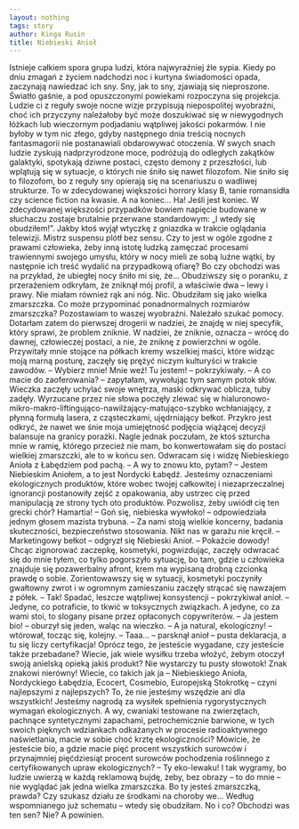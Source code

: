 ```yaml
---
layout: nothing
tags: story
author: Kinga Rusin
title: Niebieski Anioł
---
```

Istnieje całkiem spora grupa ludzi, która najwyraźniej źle sypia. Kiedy po dniu zmagań z życiem nadchodzi noc i kurtyna świadomości opada, zaczynają nawiedzać ich sny. Sny, jak to sny, zjawiają się nieproszone. Światło gaśnie, a pod opuszczonymi powiekami rozpoczyna się projekcja. Ludzie ci z reguły swoje nocne wizje przypisują niepospolitej wyobraźni, choć ich przyczyny należałoby być może doszukiwać się w niewygodnych łóżkach lub wieczornym podjadaniu wątpliwej jakości pokarmów. I nie byłoby w tym nic złego, gdyby następnego dnia treścią nocnych fantasmagorii nie postanawiali obdarowywać otoczenia.
W swych snach ludzie zyskują nadprzyrodzone moce, podróżują do odległych zakątków galaktyki, spotykają dziwne postaci, często demony z przeszłości, lub wplątują się w sytuacje, o których nie śniło się nawet filozofom. Nie śniło się to filozofom, bo z reguły sny opierają się na scenariuszu o wadliwej strukturze. To w zdecydowanej większości horrory klasy B, tanie romansidła czy science fiction na kwasie. A na koniec… Ha! Jeśli jest koniec. W zdecydowanej większości przypadków bowiem napięcie budowane w słuchaczu zostaje brutalnie przerwane standardowym: „I wtedy się obudziłem!”. Jakby ktoś wyjął wtyczkę z gniazdka w trakcie oglądania telewizji. Mistrz suspensu plótł bez sensu.
Czy to jest w ogóle zgodne z prawami człowieka, żeby inną istotę ludzką zamęczać procesami trawiennymi swojego umysłu, który w nocy mieli ze sobą luźne wątki, by następnie ich treść wydalić na przypadkową ofiarę? Bo czy obchodzi was na przykład, że ubiegłej nocy śniło mi się, że…
Obudziwszy się o poranku, z przerażeniem odkryłam, że zniknął mój profil, a właściwie dwa – lewy i prawy. Nie miałam również rąk ani nóg. Nic. Obudziłam się jako wielka zmarszczka. Co może przypominać ponadnormalnych rozmiarów zmarszczka? Pozostawiam to waszej wyobraźni.
Należało szukać pomocy. Dotarłam zatem do pierwszej drogerii w nadziei, że znajdę w niej specyfik, który sprawi, że problem zniknie. W nadziei, że zniknie, oznacza – wrócę do dawnej, człowieczej postaci, a nie, że zniknę z powierzchni w ogóle. Przywitały mnie stojące na półkach kremy wszelkiej maści, które widząc moją marną posturę, zaczęły się prężyć niczym kulturyści w trakcie zawodów.
– Wybierz mnie! Mnie weź! Tu jestem! – pokrzykiwały.
– A co macie do zaoferowania? – zapytałam, wywołując tym samym potok słów.
Wieczka zaczęły uchylać swoje wnętrza, maski odkrywać oblicza, tuby zadęły. Wyrzucane przez nie słowa poczęły zlewać się w hialuronowo-mikro-makro-liftingująco-nawilżający-matująco-szybko wchłaniający, z płynną formułą lasera, z cząsteczkami, ujędrniający bełkot. Przykro jest odkryć, że nawet we śnie moja umiejętność podjęcia wiążącej decyzji balansuje na granicy porażki.
Nagle jednak poczułam, że ktoś szturcha mnie w ramię, którego przecież nie mam, bo konwertowałam się do postaci wielkiej zmarszczki, ale to w końcu sen. Odwracam się i widzę Niebieskiego Anioła z Łabędziem pod pachą.
– A wy to znowu kto, pytam?
– Jestem Niebieskim Aniołem, a to jest Nordycki Łabędź. Jesteśmy oznaczeniami ekologicznych produktów, które wobec twojej całkowitej i niezaprzeczalnej ignorancji postanowiły zejść z opakowania, aby ustrzec cię przed manipulacją ze strony tych oto produktów. Pozwolisz, żeby uwiódł cię ten grecki chór? Hamartia!
– Goń się, niebieska wywłoko! – odpowiedziała jednym głosem mazista trybuna. – Za nami stoją wielkie koncerny, badania skuteczności, bezpieczeństwo stosowania. Nikt nas w garażu nie kręcił.
– Marketingowy bełkot – odgryzł się Niebieski Anioł. – Pokażcie dowody!
Chcąc zignorować zaczepkę, kosmetyki, pogwizdując, zaczęły odwracać się do mnie tyłem, co tylko pogorszyło sytuację, bo tam, gdzie u człowieka znajduje się pozawerbalny afront, krem ma wypisaną drobną czcionką prawdę o sobie. Zorientowawszy się w sytuacji, kosmetyki poczyniły gwałtowny zwrot i w ogromnym zamieszaniu zaczęły strącać się nawzajem z półek.
– Tak! Spadać, leszcze wątpliwej konsystencji – pokrzykiwał anioł. – Jedyne, co potraficie, to tkwić w toksycznych związkach. A jedyne, co za wami stoi, to slogany pisane przez opłaconych copywriterów.
– Ja jestem bio! – oburzył się jeden, waląc na wieczko.
– A ja natural, ekologiczny! – wtórował, tocząc się, kolejny.
– Taaa… – parsknął anioł – pusta deklaracja, a tu się liczy certyfikacja! Oprócz tego, że jesteście wygadane, czy jesteście także przebadane? Wiecie, jak wiele wysiłku trzeba włożyć, żebym otoczył swoją anielską opieką jakiś produkt? Nie wystarczy tu pusty słowotok! Znak znakowi nierówny! Wiecie, co takich jak ja – Niebieskiego Anioła, Nordyckiego Łabędzia, Ecocert, Cosmebio, Europejską Stokrotkę – czyni najlepszymi z najlepszych? To, że nie jesteśmy wszędzie ani dla wszystkich! Jesteśmy nagrodą za wysiłek spełnienia rygorystycznych wymagań ekologicznych. A wy, cwaniaki testowane na zwierzętach, pachnące syntetycznymi zapachami, petrochemicznie barwione, w tych swoich pięknych wdziankach odkażanych w procesie radioaktywnego naświetlania, macie w sobie choć krztę ekologiczności? Mówicie, że jesteście bio, a gdzie macie pięć procent wszystkich surowców i przynajmniej pięćdziesiąt procent surowców pochodzenia roślinnego z certyfikowanych upraw ekologicznych? 
– Ty eko-lewaku! I tak wygramy, bo ludzie uwierzą w każdą reklamową bujdę, żeby, bez obrazy – to do mnie – nie wyglądać jak jedna wielka zmarszczka. Bo ty jesteś zmarszczką, prawda? Czy szukasz działu ze środkami na choroby we…
Według wspomnianego już schematu – wtedy się obudziłam. No i co? Obchodzi was ten sen? Nie? A powinien.

